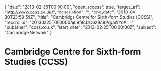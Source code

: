 {
  "date": "2013-02-25T00:00:00", 
  "open_access": true, 
  "target_url": "http://www.ccss.co.uk/", 
  "description": "", 
  "end_date": "2013-04-30T23:59:59Z", 
  "title": "Cambridge Centre for Sixth-form Studies (CCSS)", 
  "record_id": "20130225T000000/qL9fi8JzC6z9A9PrgaWYoA==", 
  "publisher": "ccss.co.uk", 
  "start_date": "2013-02-25T00:00:00Z", 
  "subject": "Cambridge Network"
}

# Cambridge Centre for Sixth-form Studies (CCSS)


